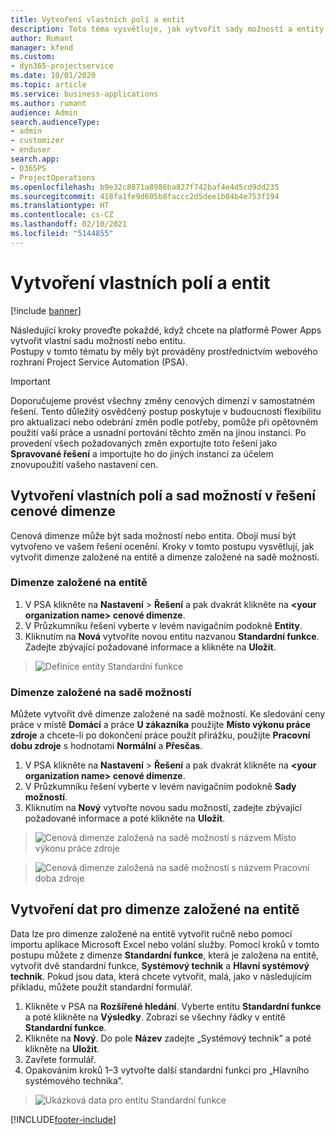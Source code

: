 ```yaml
---
title: Vytvoření vlastních polí a entit
description: Toto téma vysvětluje, jak vytvořit sady možností a entity ve vlastním řešení na platformě Power Apps.
author: Rumant
manager: kfend
ms.custom:
- dyn365-projectservice
ms.date: 10/01/2020
ms.topic: article
ms.service: business-applications
ms.author: rumant
audience: Admin
search.audienceType:
- admin
- customizer
- enduser
search.app:
- D365PS
- ProjectOperations
ms.openlocfilehash: b9e32c8871a8986ba827f742baf4e4d5cd9dd235
ms.sourcegitcommit: 418fa1fe9d605b8faccc2d5dee1b04b4e753f194
ms.translationtype: HT
ms.contentlocale: cs-CZ
ms.lasthandoff: 02/10/2021
ms.locfileid: "5144855"
---
```

# <a name="create-custom-fields-and-entities"></a>Vytvoření vlastních polí a entit 

[!include [banner](../includes/psa-now-project-operations.md)]

Následující kroky proveďte pokaždé, když chcete na platformě Power Apps vytvořit vlastní sadu možností nebo entitu.  
Postupy v tomto tématu by měly být prováděny prostřednictvím webového rozhraní Project Service Automation (PSA).

> [!IMPORTANT]
> Doporučujeme provést všechny změny cenových dimenzí v samostatném řešení. Tento důležitý osvědčený postup poskytuje v budoucnosti flexibilitu pro aktualizaci nebo odebrání změn podle potřeby, pomůže při opětovném použití vaší práce a usnadní portování těchto změn na jinou instanci. Po provedení všech požadovaných změn exportujte toto řešení jako **Spravované řešení** a importujte ho do jiných instancí za účelem znovupoužití vašeho nastavení cen.

  
## <a name="create-custom-fields-and-option-sets-in-the-pricing-dimension-solution"></a>Vytvoření vlastních polí a sad možností v řešení cenové dimenze

Cenová dimenze může být sada možností nebo entita. Obojí musí být vytvořeno ve vašem řešení ocenění. Kroky v tomto postupu vysvětlují, jak vytvořit dimenze založené na entitě a dimenze založené na sadě možností.

### <a name="entity-based-dimensions"></a>Dimenze založené na entitě

1. V PSA klikněte na **Nastavení** > **Řešení** a pak dvakrát klikněte na **\<your organization name> cenové dimenze**.
2. V Průzkumníku řešení vyberte v levém navigačním podokně **Entity**.
3. Kliknutím na **Nová** vytvoříte novou entitu nazvanou **Standardní funkce**. Zadejte zbývající požadované informace a klikněte na **Uložit**.

> ![Definice entity Standardní funkce](media/Standard-Title-entity-definition.png)


### <a name="option-set-based-dimensions"></a>Dimenze založené na sadě možností 
Můžete vytvořit dvě dimenze založené na sadě možností. Ke sledování ceny práce v místě **Domácí** a práce **U zákazníka** použijte **Místo výkonu práce zdroje** a chcete-li po dokončení práce použít přirážku, použijte **Pracovní dobu zdroje** s hodnotami **Normální** a **Přesčas**.


1. V PSA klikněte na **Nastavení** > **Řešení** a pak dvakrát klikněte na **\<your organization name> cenové dimenze**. 
2. V Průzkumníku řešení vyberte v levém navigačním podokně **Sady možností**. 
3. Kliknutím na **Nový** vytvořte novou sadu možností, zadejte zbývající požadované informace a poté klikněte na **Uložit**.

> ![Cenová dimenze založená na sadě možností s názvem Místo výkonu práce zdroje ](media/Option-set-PD-called-Resource-Work-Location.png)

> ![Cenová dimenze založená na sadě možností s názvem Pracovní doba zdroje ](media/Option-set-PD-called-Resource-Work-Hours.PNG)


## <a name="create-data-for-entity-based-dimensions"></a>Vytvoření dat pro dimenze založené na entitě

Data lze pro dimenze založené na entitě vytvořit ručně nebo pomocí importu aplikace Microsoft Excel nebo volání služby. Pomocí kroků v tomto postupu můžete z dimenze **Standardní funkce**, která je založena na entitě, vytvořit dvě standardní funkce, **Systémový technik** a **Hlavní systémový technik**. Pokud jsou data, která chcete vytvořit, malá, jako v následujícím příkladu, můžete použít standardní formulář.

1. Klikněte v PSA na **Rozšířené hledání**. Vyberte entitu **Standardní funkce** a poté klikněte na **Výsledky**. Zobrazí se všechny řádky v entitě **Standardní funkce**.
2. Klikněte na **Nový**. Do pole **Název** zadejte „Systémový technik” a poté klikněte na **Uložit**.
3. Zavřete formulář. 
4. Opakováním kroků 1–3 vytvořte další standardní funkci pro „Hlavního systémového technika”.

> ![Ukázková data pro entitu Standardní funkce ](media/ST-data.png)




[!INCLUDE[footer-include](../includes/footer-banner.md)]